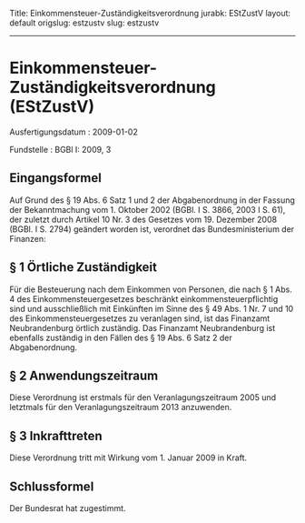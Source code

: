 Title: Einkommensteuer-Zuständigkeitsverordnung
jurabk: EStZustV
layout: default
origslug: estzustv
slug: estzustv

---

# Einkommensteuer-Zuständigkeitsverordnung (EStZustV)

Ausfertigungsdatum
:   2009-01-02

Fundstelle
:   BGBl I: 2009, 3


## Eingangsformel

Auf Grund des § 19 Abs. 6 Satz 1 und 2 der Abgabenordnung in der
Fassung der Bekanntmachung vom 1. Oktober 2002 (BGBl. I S. 3866, 2003
I S. 61), der zuletzt durch Artikel 10 Nr. 3 des Gesetzes vom 19.
Dezember 2008 (BGBl. I S. 2794) geändert worden ist, verordnet das
Bundesministerium der Finanzen:


## § 1 Örtliche Zuständigkeit

Für die Besteuerung nach dem Einkommen von Personen, die nach § 1 Abs.
4 des Einkommensteuergesetzes beschränkt einkommensteuerpflichtig sind
und ausschließlich mit Einkünften im Sinne des § 49 Abs. 1 Nr. 7 und
10 des Einkommensteuergesetzes zu veranlagen sind, ist das Finanzamt
Neubrandenburg örtlich zuständig. Das Finanzamt Neubrandenburg ist
ebenfalls zuständig in den Fällen des § 19 Abs. 6 Satz 2 der
Abgabenordnung.


## § 2 Anwendungszeitraum

Diese Verordnung ist erstmals für den Veranlagungszeitraum 2005 und
letztmals für den Veranlagungszeitraum 2013 anzuwenden.


## § 3 Inkrafttreten

Diese Verordnung tritt mit Wirkung vom 1. Januar 2009 in Kraft.


## Schlussformel

Der Bundesrat hat zugestimmt.

